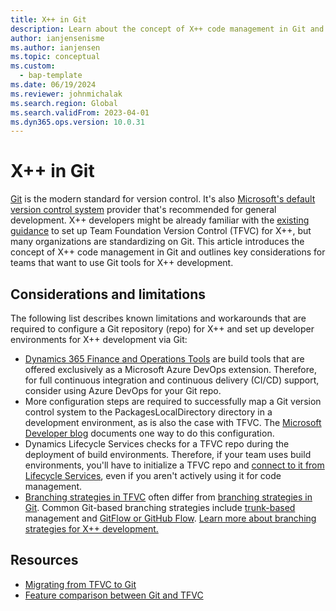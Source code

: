 ```yaml
---
title: X++ in Git
description: Learn about the concept of X++ code management in Git and outlines key considerations for teams that want to use Git tools for X++ development.
author: ianjensenisme
ms.author: ianjensen
ms.topic: conceptual
ms.custom: 
  - bap-template
ms.date: 06/19/2024
ms.reviewer: johnmichalak
ms.search.region: Global
ms.search.validFrom: 2023-04-01
ms.dyn365.ops.version: 10.0.31
---
```


# X++ in Git

[Git](/devops/develop/git/what-is-git) is the modern standard for version control. It's also [Microsoft's default version control system](/azure/devops/repos/tfvc/comparison-git-tfvc?view=azure-devops&preserve-view=true#which-version-control-system-should-i-use) provider that's recommended for general development. X++ developers might be already familiar with the [existing guidance](version-control-metadata-navigation.md) to set up Team Foundation Version Control (TFVC) for X++, but many organizations are standardizing on Git. This article introduces the concept of X++ code management in Git and outlines key considerations for teams that want to use Git tools for X++ development.

## Considerations and limitations

The following list describes known limitations and workarounds that are required to configure a Git repository (repo) for X++ and set up developer environments for X++ development via Git:

- [Dynamics 365 Finance and Operations Tools](https://marketplace.visualstudio.com/items?itemName=Dyn365FinOps.dynamics365-finops-tools) are build tools that are offered exclusively as a Microsoft Azure DevOps extension. Therefore, for full continuous integration and continuous delivery (CI/CD) support, consider using Azure DevOps for your Git repo.
- More configuration steps are required to successfully map a Git version control system to the PackagesLocalDirectory directory in a development environment, as is also the case with TFVC. The [Microsoft Developer blog](https://devblogs.microsoft.com/ise/xpp-and-git/) documents one way to do this configuration.
- Dynamics Lifecycle Services checks for a TFVC repo during the deployment of build environments. Therefore, if your team uses build environments, you'll have to initialize a TFVC repo and [connect to it from Lifecycle Services](../perf-test/continuous-build-test-automation.md#azure-devops-credential-setup-and-linking-to-lcs-project), even if you aren't actively using it for code management.
- [Branching strategies in TFVC](/azure/devops/repos/tfvc/branching-strategies-with-tfvc) often differ from [branching strategies in Git](/azure/devops/repos/git/branch-policies-overview). Common Git-based branching strategies include [trunk-based](/devops/develop/how-microsoft-develops-devops) management and [GitFlow or GitHub Flow](/devops/develop/how-microsoft-develops-devops). [Learn more about branching strategies for X++ development.](branching.md)

## Resources

- [Migrating from TFVC to Git](/devops/develop/git/migrate-from-tfvc-to-git)
- [Feature comparison between Git and TFVC](/azure/devops/repos/tfvc/comparison-git-tfvc?view=azure-devops&preserve-view=true)
